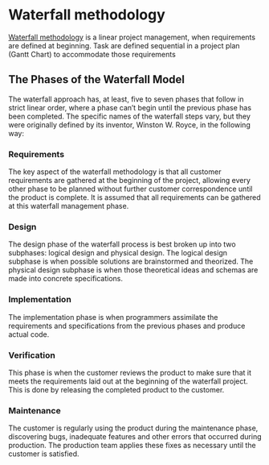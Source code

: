 # Waterfall methodology

[Waterfall methodology](https://www.projectmanager.com/guides/waterfall-methodology)
is a linear project management, when requirements are defined at beginning. Task
are defined sequential in a project plan (Gantt Chart) to accommodate those
requirements

## The Phases of the Waterfall Model

The waterfall approach has, at least, five to seven phases that follow in strict
linear order, where a phase can’t begin until the previous phase has been
completed. The specific names of the waterfall steps vary, but they were
originally defined by its inventor, Winston W. Royce, in the following way:

### Requirements

The key aspect of the waterfall methodology is that all customer requirements
are gathered at the beginning of the project, allowing every other phase to be
planned without further customer correspondence until the product is complete.
It is assumed that all requirements can be gathered at this waterfall management
phase.

### Design

The design phase of the waterfall process is best broken up into two subphases:
logical design and physical design. The logical design subphase is when possible
solutions are brainstormed and theorized. The physical design subphase is when
those theoretical ideas and schemas are made into concrete specifications.

### Implementation

The implementation phase is when programmers assimilate the requirements and
specifications from the previous phases and produce actual code.

### Verification

This phase is when the customer reviews the product to make sure that it meets
the requirements laid out at the beginning of the waterfall project. This is
done by releasing the completed product to the customer.

### Maintenance

The customer is regularly using the product during the maintenance phase,
discovering bugs, inadequate features and other errors that occurred during
production. The production team applies these fixes as necessary until the
customer is satisfied.
